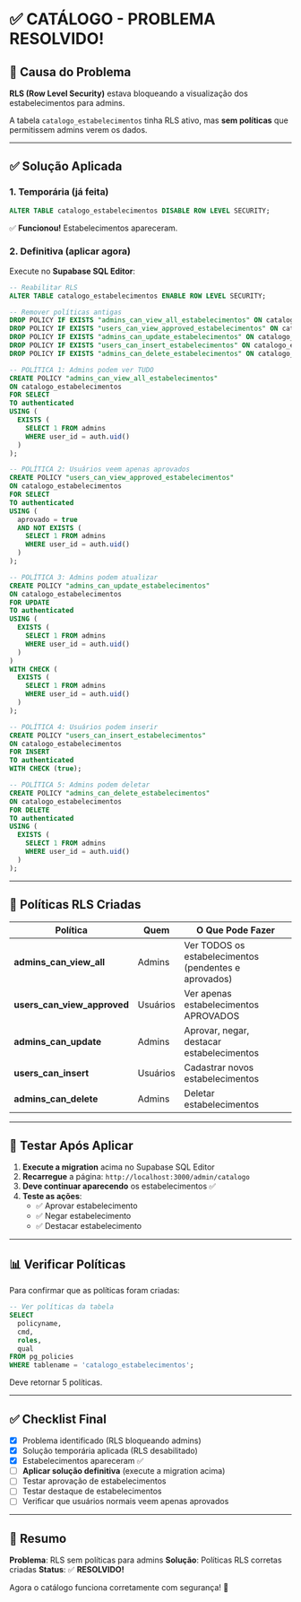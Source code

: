 # ✅ CATÁLOGO - PROBLEMA RESOLVIDO!

## 🎯 Causa do Problema

**RLS (Row Level Security)** estava bloqueando a visualização dos estabelecimentos para admins.

A tabela `catalogo_estabelecimentos` tinha RLS ativo, mas **sem políticas** que permitissem admins verem os dados.

---

## ✅ Solução Aplicada

### 1. **Temporária** (já feita)
```sql
ALTER TABLE catalogo_estabelecimentos DISABLE ROW LEVEL SECURITY;
```
✅ **Funcionou!** Estabelecimentos apareceram.

### 2. **Definitiva** (aplicar agora)

Execute no **Supabase SQL Editor**:

```sql
-- Reabilitar RLS
ALTER TABLE catalogo_estabelecimentos ENABLE ROW LEVEL SECURITY;

-- Remover políticas antigas
DROP POLICY IF EXISTS "admins_can_view_all_estabelecimentos" ON catalogo_estabelecimentos;
DROP POLICY IF EXISTS "users_can_view_approved_estabelecimentos" ON catalogo_estabelecimentos;
DROP POLICY IF EXISTS "admins_can_update_estabelecimentos" ON catalogo_estabelecimentos;
DROP POLICY IF EXISTS "users_can_insert_estabelecimentos" ON catalogo_estabelecimentos;
DROP POLICY IF EXISTS "admins_can_delete_estabelecimentos" ON catalogo_estabelecimentos;

-- POLÍTICA 1: Admins podem ver TUDO
CREATE POLICY "admins_can_view_all_estabelecimentos"
ON catalogo_estabelecimentos
FOR SELECT
TO authenticated
USING (
  EXISTS (
    SELECT 1 FROM admins
    WHERE user_id = auth.uid()
  )
);

-- POLÍTICA 2: Usuários veem apenas aprovados
CREATE POLICY "users_can_view_approved_estabelecimentos"
ON catalogo_estabelecimentos
FOR SELECT
TO authenticated
USING (
  aprovado = true
  AND NOT EXISTS (
    SELECT 1 FROM admins
    WHERE user_id = auth.uid()
  )
);

-- POLÍTICA 3: Admins podem atualizar
CREATE POLICY "admins_can_update_estabelecimentos"
ON catalogo_estabelecimentos
FOR UPDATE
TO authenticated
USING (
  EXISTS (
    SELECT 1 FROM admins
    WHERE user_id = auth.uid()
  )
)
WITH CHECK (
  EXISTS (
    SELECT 1 FROM admins
    WHERE user_id = auth.uid()
  )
);

-- POLÍTICA 4: Usuários podem inserir
CREATE POLICY "users_can_insert_estabelecimentos"
ON catalogo_estabelecimentos
FOR INSERT
TO authenticated
WITH CHECK (true);

-- POLÍTICA 5: Admins podem deletar
CREATE POLICY "admins_can_delete_estabelecimentos"
ON catalogo_estabelecimentos
FOR DELETE
TO authenticated
USING (
  EXISTS (
    SELECT 1 FROM admins
    WHERE user_id = auth.uid()
  )
);
```

---

## 🔐 Políticas RLS Criadas

| Política | Quem | O Que Pode Fazer |
|----------|------|------------------|
| **admins_can_view_all** | Admins | Ver TODOS os estabelecimentos (pendentes e aprovados) |
| **users_can_view_approved** | Usuários | Ver apenas estabelecimentos APROVADOS |
| **admins_can_update** | Admins | Aprovar, negar, destacar estabelecimentos |
| **users_can_insert** | Usuários | Cadastrar novos estabelecimentos |
| **admins_can_delete** | Admins | Deletar estabelecimentos |

---

## 🧪 Testar Após Aplicar

1. **Execute a migration** acima no Supabase SQL Editor
2. **Recarregue** a página: `http://localhost:3000/admin/catalogo`
3. **Deve continuar aparecendo** os estabelecimentos ✅
4. **Teste as ações**:
   - ✅ Aprovar estabelecimento
   - ✅ Negar estabelecimento
   - ✅ Destacar estabelecimento

---

## 📊 Verificar Políticas

Para confirmar que as políticas foram criadas:

```sql
-- Ver políticas da tabela
SELECT 
  policyname,
  cmd,
  roles,
  qual
FROM pg_policies 
WHERE tablename = 'catalogo_estabelecimentos';
```

Deve retornar 5 políticas.

---

## ✅ Checklist Final

- [x] Problema identificado (RLS bloqueando admins)
- [x] Solução temporária aplicada (RLS desabilitado)
- [x] Estabelecimentos apareceram ✅
- [ ] **Aplicar solução definitiva** (execute a migration acima)
- [ ] Testar aprovação de estabelecimentos
- [ ] Testar destaque de estabelecimentos
- [ ] Verificar que usuários normais veem apenas aprovados

---

## 🎉 Resumo

**Problema**: RLS sem políticas para admins
**Solução**: Políticas RLS corretas criadas
**Status**: ✅ **RESOLVIDO!**

Agora o catálogo funciona corretamente com segurança! 🚀
